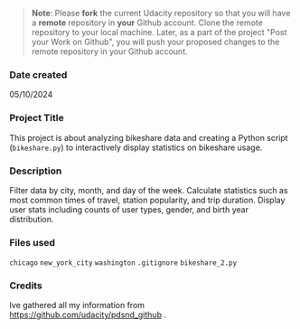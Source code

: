 >**Note**: Please **fork** the current Udacity repository so that you will have a **remote** repository in **your** Github account. Clone the remote repository to your local machine. Later, as a part of the project "Post your Work on Github", you will push your proposed changes to the remote repository in your Github account.

### Date created
05/10/2024

### Project Title
This project is about analyzing bikeshare data and creating a Python script (`bikeshare.py`) to interactively display statistics on bikeshare usage.

### Description
Filter data by city, month, and day of the week.
Calculate statistics such as most common times of travel, station popularity, and trip duration.
Display user stats including counts of user types, gender, and birth year distribution.


### Files used
`chicago`
`new_york_city`
`washington`
`.gitignore`
`bikeshare_2.py`

### Credits
Ive gathered all my information from https://github.com/udacity/pdsnd_github .

